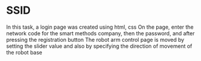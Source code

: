 # SSID
In this task, a login page was created using html, css
On the page, enter the network code for the smart methods company, then the password, and after pressing the registration button
The robot arm control page is moved by setting the slider value and also by specifying the direction of movement of the robot base
